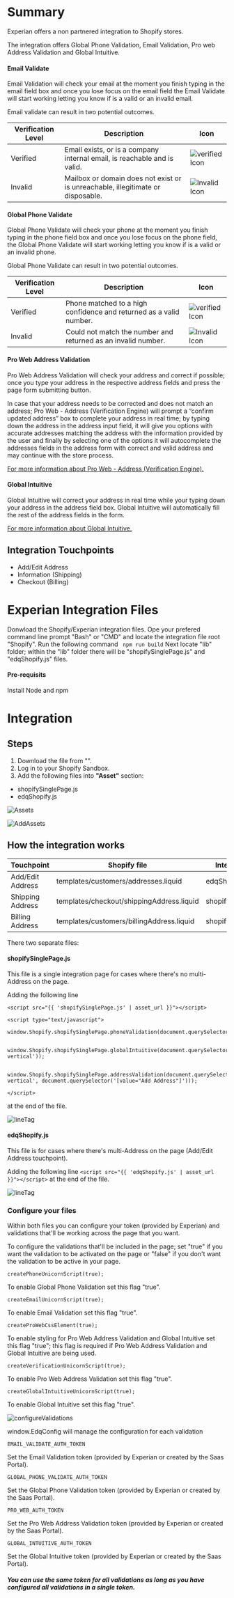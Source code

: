 # Summary
Experian offers a non partnered integration to Shopify stores.

The integration offers Global Phone Validation, Email Validation, Pro web Address Validation and Global Intuitive.

#### Email Validate
Email Validation will check your email at the moment you finish typing in the email field box and once you lose focus on the email field the Email Validate will start working letting you know if is a valid or an invalid email.

Email validate can result in two potential outcomes.

Verification Level | Description | Icon
------------ | ------------- | -------------
Verified | Email exists, or is a company internal email, is reachable and is valid. | ![verified Icon](https://raw.githubusercontent.com/JoseCastilloExperian/edqCommerceCloud/master/ShpifyImages/SalesForceCert.PNG)
Invalid | Mailbox or domain does not exist or is unreachable, illegitimate or disposable. | ![Invalid Icon](https://raw.githubusercontent.com/JoseCastilloExperian/edqCommerceCloud/master/ShpifyImages/invalidIcon.png)

#### Global Phone Validate
Global Phone Validate will check your phone at the moment you finish typing in the phone field box and once you lose focus on the phone field, the Global Phone Validate will start working letting you know if is a valid or an invalid phone.

Global Phone Validate can result in two potential outcomes.

Verification Level | Description | Icon
------------ | ------------- | -------------
Verified | Phone matched to a high confidence and returned as a valid number. | ![verified Icon](https://raw.githubusercontent.com/JoseCastilloExperian/edqCommerceCloud/master/ShpifyImages/SalesForceCert.PNG)
Invalid | Could not match the number and returned as an invalid number. | ![Invalid Icon](https://raw.githubusercontent.com/JoseCastilloExperian/edqCommerceCloud/master/ShpifyImages/invalidIcon.png)

#### Pro Web Address Validation
Pro Web Address Validation will check your address and correct if possible; once you type your address in the respective address fields and press the page form submitting button. 

In case that your address needs to be corrected and does not match an address; Pro Web - Address (Verification Engine) will prompt a “confirm updated address” box to complete your address in real time; by typing down the address in the address input field, it will give you options with accurate addresses matching the address with the information provided by the user and finally by selecting one of the options it will autocomplete the addresses fields in the address form with correct and valid address and may continue with the store process.

[For more information about Pro Web - Address (Verification Engine).](https://www.edq.com/documentation/apis/address-validate/soap/)

#### Global Intuitive
Global Intuitive will correct your address in real time while your typing down your address in the address field box.
Global Intuitive will automatically fill the rest of the address fields in the form.

[For more information about Global Intuitive.](https://www.edq.com/documentation/apis/address-validate/global-intuitive/)

## Integration Touchpoints
* Add/Edit Address
* Information (Shipping)
* Checkout (Billing)

# Experian Integration Files
Donwload the Shopify/Experian integration files.
Ope your prefered command line prompt "Bash" or "CMD" and locate the integration file root "Shopify".
Run the following command ``` npm run build```
Next locate "lib" folder; within the "lib" folder there will be "shopifySinglePage.js" and "edqShopify.js" files.

#### Pre-requisits
Install Node and npm

# Integration
## Steps
1. Download the file from "".
2. Log in to your Shopify Sandbox.
3. Add the following files into **"Asset"** section:
*	shopifySinglePage.js
*	edqShopify.js

![Assets](https://raw.githubusercontent.com/JoseCastilloExperian/edqCommerceCloud/master/ShpifyImages/Assets.png)

![AddAssets](https://raw.githubusercontent.com/JoseCastilloExperian/edqCommerceCloud/master/ShpifyImages/addAsset.png)

## How the integration works

Touchpoint | Shopify file | Integration file
------------ | ------------- | -------------
Add/Edit Address | templates/customers/addresses.liquid | edqShopify.js
Shipping Address | templates/checkout/shippingAddress.liquid | shopifySinglePage.js
Billing Address | templates/customers/billingAddress.liquid | shopifySinglePage.js

There two separate files:

#### shopifySinglePage.js 

This file is a single integration page for cases where there's no multi-Address on the page.

Adding the following line 

```
<script src="{{ 'shopifySinglePage.js' | asset_url }}"></script>

<script type="text/javascript">
	window.Shopify.shopifySinglePage.phoneValidation(document.querySelector('#AddressPhoneNew'));
  
  window.Shopify.shopifySinglePage.globalIntuitive(document.querySelector('.form-vertical'));
  
  window.Shopify.shopifySinglePage.addressValidation(document.querySelector('.form-vertical', document.querySelector('[value="Add Address"]')));
  
</script>
``` 

at the end of the file.

![lineTag](https://raw.githubusercontent.com/JoseCastilloExperian/edqCommerceCloud/master/ShpifyImages/lineTag.png)

#### edqShopify.js

This file is for cases where there's multi-Address on the page (Add/Edit Address touchpoint).

Adding the following line ```<script src="{{ 'edqShopify.js' | asset_url }}"></script>``` at the end of the file.

![lineTag](https://raw.githubusercontent.com/JoseCastilloExperian/edqCommerceCloud/master/ShpifyImages/lineTag.png)

### Configure your files

Within both files you can configure your token (provided by Experian) and validations that'll be working across the page that you want. 

To configure the validations that'll be included in the page; set "true" if you want the validation to be activated on the page or "false" if you don't want the validation to be active in your page.

```
createPhoneUnicornScript(true);
```

To enable Global Phone Validation set this flag "true". 

```
createEmailUnicornScript(true);
```

To enable Email Validation set this flag "true". 

```
createProWebCssElement(true);
```

To enable styling for Pro Web Address Validation and Global Intuitive set this flag "true"; this flag is required if Pro Web Address Validation and Global Intuitive are being used. 

```
createVerificationUnicornScript(true);
```

To enable Pro Web Address Validation set this flag "true". 

```
createGlobalIntuitiveUnicornScript(true);
```

To enable Global Intuitive set this flag "true". 


![configureValidations](https://raw.githubusercontent.com/JoseCastilloExperian/edqCommerceCloud/master/ShpifyImages/configureValidations.png)

window.EdqConfig will manage the configuration for each validation
  
```
EMAIL_VALIDATE_AUTH_TOKEN
```

Set the Email Validation token (provided by Experian or created by the Saas Portal). 

```
GLOBAL_PHONE_VALIDATE_AUTH_TOKEN
```

Set the Global Phone Validation token (provided by Experian or created by the Saas Portal).

```
PRO_WEB_AUTH_TOKEN
```

Set the Pro Web Address Validation token (provided by Experian or created by the Saas Portal).

```
GLOBAL_INTUITIVE_AUTH_TOKEN
```

Set the Global Intuitive token (provided by Experian or created by the Saas Portal).

##### You can use the same token for all validations as long as you have configured all validations in a single token.

